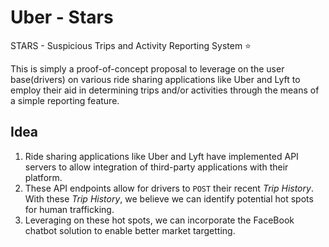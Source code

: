 # Uber - Stars
STARS - Suspicious Trips and Activity Reporting System :star:

This is simply a proof-of-concept proposal to leverage on the user base(drivers) on various ride sharing applications like Uber and Lyft to employ their aid in determining trips and/or activities through the means of a simple reporting feature.

## Idea
1. Ride sharing applications like Uber and Lyft have implemented API servers to allow integration of third-party applications with their platform.
2. These API endpoints allow for drivers to `POST` their recent _Trip History_. With these _Trip History_, we believe we can identify potential hot spots for human trafficking. 
3. Leveraging on these hot spots, we can incorporate the FaceBook chatbot solution to enable better market targetting.
